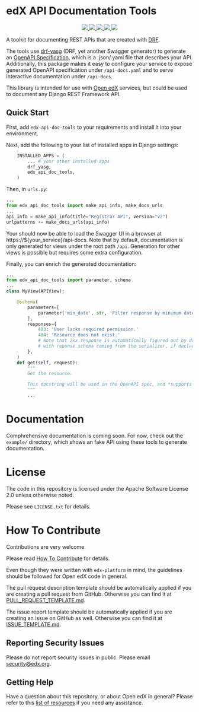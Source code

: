 # edX API Documentation Tools

<p align="center">
    <a href="https://pypi.python.org/pypi/api-doc-tools/" alt="PyPI">
        <img src="https://img.shields.io/pypi/v/api-doc-tools.svg" />
    </a>
    <a href="https://travis-ci.org/edx/api-doc-tools" alt="Travis">
        <img src="https://travis-ci.org/edx/api-doc-tools.svg?branch=master" />
    </a>
    <a href="http://codecov.io/github/edx/api-doc-tools?branch=master" alt="Codecov">
        <img src="http://codecov.io/github/edx/api-doc-tools/coverage.svg?branch=master" />
    </a>
    <a href="http://api-doc-tools.readthedocs.io/en/latest/" alt="Documentation">
        <img src="https://readthedocs.org/projects/api-doc-tools/badge/?version=latest" />
    </a>
    <a href="https://pypi.python.org/pypi/api-doc-tools/" alt="Supported >
        <img ython versions" src="https://img.shields.io/pypi/pyversions/api-doc-tools.svg" />
    </a>
    <a href="https://github.com/edx/api-doc-tools/blob/master/LICENSE.txt" alt="License">
        <img src="https://img.shields.io/github/license/edx/api-doc-tools.svg" />
    </a>
</p>

A toolkit for documenting REST APIs that are created with [DRF](https://www.django-rest-framework.org/).

The tools use [drf-yasg](https://github.com/axnsan12/drf-yasg)
(DRF, yet another Swagger generator)
to generate an [OpenAPI Specification](https://swagger.io/docs/specification/about/),
which is a .json/.yaml file that describes your API.
Additionally, this package makes it easy to configure your service
to expose generated OpenAPI specification under `/api-docs.yaml`
and to serve interactive documentation under `/api-docs`.

This library is intended for use with [Open edX](https://open.edx.org/) services,
but could be used to document any Django REST Framework API.

## Quick Start

First, add ``edx-api-doc-tools`` to your requirements
and install it into your environment.

Next, add the following to your list of installed apps in Django settings:
```python
    INSTALLED_APPS = (
        ... # your other installed apps
        drf_yasg,
        edx_api_doc_tools,
    )
```

Then, in ``urls.py``:
```python
...
from edx_api_doc_tools import make_api_info, make_docs_urls
...
api_info = make_api_info(title="Registrar API", version="v2")
urlpatterns += make_docs_urls(api_info)
```

Your should now be able to load the Swagger UI in a browser at
https://${your_service}/api-docs.
Note that by default,
documentation is only generated for views under the root path ``/api``.
Generation for other views is possible but requires some extra configuration.

Finally, you can enrich the generated documentation:
```python
...
from edx_api_doc_tools import parameter, schema
...
class MyView(APIView):

    @schema(
        parameters=[
            parameter('min_date', str, 'Filter response by minimum date.'),
        ],
        responses={
            403: 'User lacks required permission.'
            404: 'Resource does not exist.'
            # Note that 2xx response is automatically figured out by drf-yasg,
            # with reponse schema coming from the serializer, if declared.
        },
    )
    def get(self, request):
        """
        Get the resource.

        This docstring will be used in the OpenAPI spec, and *supports Markdown!*
        """
        ...
```

# Documentation

Comphrehensive documentation is coming soon.
For now, check out the `example/` directory,
which shows an fake API using these tools to generate documentation.

# License

The code in this repository is licensed under the Apache Software License 2.0 unless
otherwise noted.

Please see `LICENSE.txt` for details.

# How To Contribute

Contributions are very welcome.

Please read [How To Contribute](https://github.com/edx/edx-platform/blob/master/CONTRIBUTING.rst>)
for details.

Even though they were written with `edx-platform` in mind, the guidelines
should be followed for Open edX code in general.

The pull request description template should be automatically applied if you are creating a pull request from GitHub. Otherwise you
can find it at [PULL_REQUEST_TEMPLATE.md](https://github.com/edx/api-doc-tools/blob/master/.github/PULL_REQUEST_TEMPLATE.md).

The issue report template should be automatically applied if you are creating an issue on GitHub as well. Otherwise you
can find it at [ISSUE_TEMPLATE.md](https://github.com/edx/api-doc-tools/blob/master/.github/ISSUE_TEMPLATE.md>).

Reporting Security Issues
-------------------------

Please do not report security issues in public. Please email security@edx.org.

Getting Help
------------

Have a question about this repository, or about Open edX in general?  Please
refer to this [list of resources](https://open.edx.org/getting-help)
if you need any assistance.



